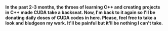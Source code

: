 #### In the past 2-3 months, the throes of learning C++ and creating projects in C++ made CUDA take a backseat. Now, I'm back to it again so I'll be donating daily doses of CUDA codes in here. Please, feel free to take a look and bludgeon my work. It'll be painful but it'll be nothing I can't take. 

